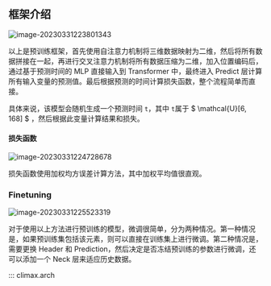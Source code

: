 ## 框架介绍

![image-20230331223801343](https://s2.loli.net/2023/04/03/kOstofQECU7nIS9.png)

以上是预训练框架，首先使用自注意力机制将三维数据映射为二维，然后将所有数据拼接在一起，再进行交叉注意力机制将所有数据压缩为二维，加入位置编码后，通过基于预测时间的 MLP 直接输入到 Transformer 中，最终进入 Predict 层计算所有输入变量的预测值。最后根据预测的时间计算损失函数，整个流程简单而直接。

具体来说，该模型会随机生成一个预测时间 `t`，其中 `t`属于 $ \mathcal{U}[6, 168] $ ，然后根据此变量计算结果和损失。

#### 损失函数

![image-20230331224728678](https://s2.loli.net/2023/04/03/6IleNXoqsCpG7QW.png)

损失函数使用加权均方误差计算方法，其中加权平均值很直观。


### Finetuning

![image-20230331225523319](https://s2.loli.net/2023/03/31/KtcwpmMZu9OA1XL.png)

对于使用以上方法进行预训练的模型，微调很简单，分为两种情况。第一种情况是，如果预训练集包括该元素，则可以直接在训练集上进行微调。第二种情况是，需要更换 Header 和 Prediction，然后决定是否冻结预训练的参数进行微调，还可以添加一个 Neck 层来适应历史数据。





::: climax.arch
